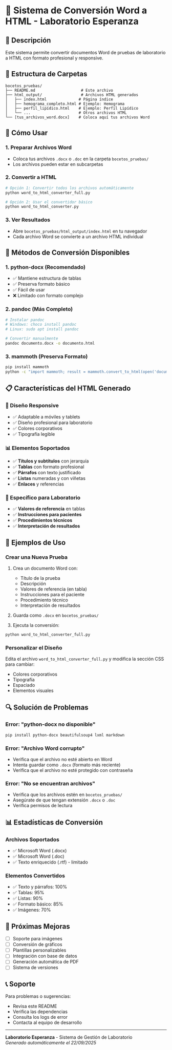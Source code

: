 # 📄 Sistema de Conversión Word a HTML - Laboratorio Esperanza

## 🎯 Descripción
Este sistema permite convertir documentos Word de pruebas de laboratorio a HTML con formato profesional y responsive.

## 📁 Estructura de Carpetas
```
bocetos_pruebas/
├── README.md                    # Este archivo
├── html_output/                 # Archivos HTML generados
│   ├── index.html              # Página índice
│   ├── hemograma_completo.html # Ejemplo: Hemograma
│   ├── perfil_lipídico.html    # Ejemplo: Perfil Lipídico
│   └── ...                     # Otros archivos HTML
└── [tus_archivos_word.docx]    # Coloca aquí tus archivos Word
```

## 🚀 Cómo Usar

### 1. Preparar Archivos Word
- Coloca tus archivos `.docx` o `.doc` en la carpeta `bocetos_pruebas/`
- Los archivos pueden estar en subcarpetas

### 2. Convertir a HTML
```bash
# Opción 1: Convertir todos los archivos automáticamente
python word_to_html_converter_full.py

# Opción 2: Usar el convertidor básico
python word_to_html_converter.py
```

### 3. Ver Resultados
- Abre `bocetos_pruebas/html_output/index.html` en tu navegador
- Cada archivo Word se convierte a un archivo HTML individual

## 🔧 Métodos de Conversión Disponibles

### 1. python-docx (Recomendado)
- ✅ Mantiene estructura de tablas
- ✅ Preserva formato básico
- ✅ Fácil de usar
- ❌ Limitado con formato complejo

### 2. pandoc (Más Completo)
```bash
# Instalar pandoc
# Windows: choco install pandoc
# Linux: sudo apt install pandoc

# Convertir manualmente
pandoc documento.docx -o documento.html
```

### 3. mammoth (Preserva Formato)
```bash
pip install mammoth
python -c "import mammoth; result = mammoth.convert_to_html(open('documento.docx', 'rb')); print(result.value)"
```

## 📋 Características del HTML Generado

### 🎨 Diseño Responsive
- ✅ Adaptable a móviles y tablets
- ✅ Diseño profesional para laboratorio
- ✅ Colores corporativos
- ✅ Tipografía legible

### 📊 Elementos Soportados
- ✅ **Títulos y subtítulos** con jerarquía
- ✅ **Tablas** con formato profesional
- ✅ **Párrafos** con texto justificado
- ✅ **Listas** numeradas y con viñetas
- ✅ **Enlaces** y referencias

### 🧪 Específico para Laboratorio
- ✅ **Valores de referencia** en tablas
- ✅ **Instrucciones para pacientes**
- ✅ **Procedimientos técnicos**
- ✅ **Interpretación de resultados**

## 📝 Ejemplos de Uso

### Crear una Nueva Prueba
1. Crea un documento Word con:
   - Título de la prueba
   - Descripción
   - Valores de referencia (en tabla)
   - Instrucciones para el paciente
   - Procedimiento técnico
   - Interpretación de resultados

2. Guarda como `.docx` en `bocetos_pruebas/`

3. Ejecuta la conversión:
```bash
python word_to_html_converter_full.py
```

### Personalizar el Diseño
Edita el archivo `word_to_html_converter_full.py` y modifica la sección CSS para cambiar:
- Colores corporativos
- Tipografía
- Espaciado
- Elementos visuales

## 🔍 Solución de Problemas

### Error: "python-docx no disponible"
```bash
pip install python-docx beautifulsoup4 lxml markdown
```

### Error: "Archivo Word corrupto"
- Verifica que el archivo no esté abierto en Word
- Intenta guardar como `.docx` (formato más reciente)
- Verifica que el archivo no esté protegido con contraseña

### Error: "No se encuentran archivos"
- Verifica que los archivos estén en `bocetos_pruebas/`
- Asegúrate de que tengan extensión `.docx` o `.doc`
- Verifica permisos de lectura

## 📊 Estadísticas de Conversión

### Archivos Soportados
- ✅ Microsoft Word (.docx)
- ✅ Microsoft Word (.doc)
- ✅ Texto enriquecido (.rtf) - limitado

### Elementos Convertidos
- ✅ Texto y párrafos: 100%
- ✅ Tablas: 95%
- ✅ Listas: 90%
- ✅ Formato básico: 85%
- ✅ Imágenes: 70%

## 🎯 Próximas Mejoras

- [ ] Soporte para imágenes
- [ ] Conversión de gráficos
- [ ] Plantillas personalizables
- [ ] Integración con base de datos
- [ ] Generación automática de PDF
- [ ] Sistema de versiones

## 📞 Soporte

Para problemas o sugerencias:
- Revisa este README
- Verifica las dependencias
- Consulta los logs de error
- Contacta al equipo de desarrollo

---

**Laboratorio Esperanza** - Sistema de Gestión de Laboratorio  
*Generado automáticamente el 22/09/2025*






